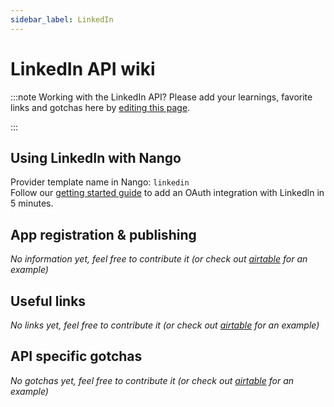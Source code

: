 ```yaml
---
sidebar_label: LinkedIn
---
```

# LinkedIn API wiki

:::note Working with the LinkedIn API?
Please add your learnings, favorite links and gotchas here by [editing this page](https://github.com/nangohq/nango/tree/main/docs/docs/providers/linkedin.md).  

:::

## Using LinkedIn with Nango
Provider template name in Nango: `linkedin`  
Follow our [getting started guide](../reference/guide.md) to add an OAuth integration with LinkedIn in 5 minutes.

## App registration & publishing
*No information yet, feel free to contribute it (or check out [airtable](airtable.md) for an example)*


## Useful links
*No links yet, feel free to contribute it (or check out [airtable](airtable.md) for an example)*

## API specific gotchas
*No gotchas yet, feel free to contribute it (or check out [airtable](airtable.md) for an example)*
